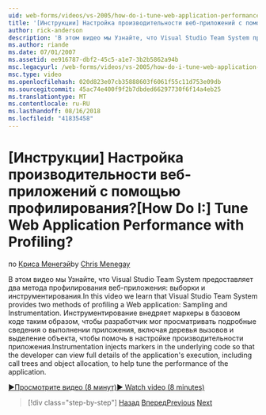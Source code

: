 ```yaml
---
uid: web-forms/videos/vs-2005/how-do-i-tune-web-application-performance-with-profiling
title: '[Инструкции] Настройка производительности веб-приложений с помощью профилирования? | Документы Майкрософт'
author: rick-anderson
description: 'В этом видео мы Узнайте, что Visual Studio Team System предоставляет два метода профилирования веб-приложения: выборки и инструментирования. Инструментирование inje...'
ms.author: riande
ms.date: 07/01/2007
ms.assetid: ee916787-dbf2-45c5-a1e7-3b2b5862a94b
msc.legacyurl: /web-forms/videos/vs-2005/how-do-i-tune-web-application-performance-with-profiling
msc.type: video
ms.openlocfilehash: 020d823e07cb35888603f6061f55c11d753e09db
ms.sourcegitcommit: 45ac74e400f9f2b7dbded66297730f6f14a4eb25
ms.translationtype: MT
ms.contentlocale: ru-RU
ms.lasthandoff: 08/16/2018
ms.locfileid: "41835458"
---
```

<a name="how-do-i-tune-web-application-performance-with-profiling"></a><span data-ttu-id="789c0-105">[Инструкции] Настройка производительности веб-приложений с помощью профилирования?</span><span class="sxs-lookup"><span data-stu-id="789c0-105">[How Do I:] Tune Web Application Performance with Profiling?</span></span>
====================
<span data-ttu-id="789c0-106">по [Криса Менегэй](https://twitter.com/CMenegay)</span><span class="sxs-lookup"><span data-stu-id="789c0-106">by [Chris Menegay](https://twitter.com/CMenegay)</span></span>

<span data-ttu-id="789c0-107">В этом видео мы Узнайте, что Visual Studio Team System предоставляет два метода профилирования веб-приложения: выборки и инструментирования.</span><span class="sxs-lookup"><span data-stu-id="789c0-107">In this video we learn that Visual Studio Team System provides two methods of profiling a Web application: Sampling and Instrumentation.</span></span> <span data-ttu-id="789c0-108">Инструментирование внедряет маркеры в базовом коде таким образом, чтобы разработчик мог просматривать подробные сведения о выполнении приложения, включая деревья вызовов и выделение объекта, чтобы помочь в настройке производительности приложения.</span><span class="sxs-lookup"><span data-stu-id="789c0-108">Instrumentation injects markers in the underlying code so that the developer can view full details of the application's execution, including call trees and object allocation, to help tune the performance of the application.</span></span>

[<span data-ttu-id="789c0-109">&#9654;Просмотрите видео (8 минут)</span><span class="sxs-lookup"><span data-stu-id="789c0-109">&#9654; Watch video (8 minutes)</span></span>](https://channel9.msdn.com/Blogs/ASP-NET-Site-Videos/how-do-i-tune-web-application-performance-with-profiling)

> [!div class="step-by-step"]
> <span data-ttu-id="789c0-110">[Назад](how-do-i-load-test-a-web-application.md)
> [Вперед](how-do-i-set-up-distributed-load-testing-for-high-volume-tests.md)</span><span class="sxs-lookup"><span data-stu-id="789c0-110">[Previous](how-do-i-load-test-a-web-application.md)
[Next](how-do-i-set-up-distributed-load-testing-for-high-volume-tests.md)</span></span>
